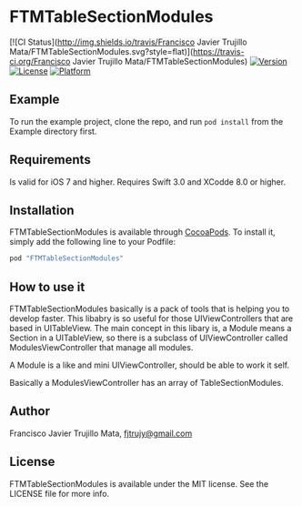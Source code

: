 # FTMTableSectionModules

[![CI Status](http://img.shields.io/travis/Francisco Javier Trujillo Mata/FTMTableSectionModules.svg?style=flat)](https://travis-ci.org/Francisco Javier Trujillo Mata/FTMTableSectionModules)
[![Version](https://img.shields.io/cocoapods/v/FTMTableSectionModules.svg?style=flat)](http://cocoapods.org/pods/FTMTableSectionModules)
[![License](https://img.shields.io/cocoapods/l/FTMTableSectionModules.svg?style=flat)](http://cocoapods.org/pods/FTMTableSectionModules)
[![Platform](https://img.shields.io/cocoapods/p/FTMTableSectionModules.svg?style=flat)](http://cocoapods.org/pods/FTMTableSectionModules)

## Example

To run the example project, clone the repo, and run `pod install` from the Example directory first.

## Requirements

Is valid for iOS 7 and higher.
Requires Swift 3.0 and XCodde 8.0 or higher.

## Installation

FTMTableSectionModules is available through [CocoaPods](http://cocoapods.org). To install
it, simply add the following line to your Podfile:

```ruby
pod "FTMTableSectionModules"
```

## How to use it

FTMTableSectionModules basically is a pack of tools that is helping you to develop faster. This libabry is so useful for those UIViewControllers that are based in UITableView.
The main concept in this libary is, a Module means a Section in a UITableView, so there is a subclass of UIViewController called ModulesViewController that manage all modules.

A Module is a like and mini UIViewController, should be able to work it self.

Basically a ModulesViewController has an array of TableSectionModules.

## Author

Francisco Javier Trujillo Mata, fjtrujy@gmail.com

## License

FTMTableSectionModules is available under the MIT license. See the LICENSE file for more info.
